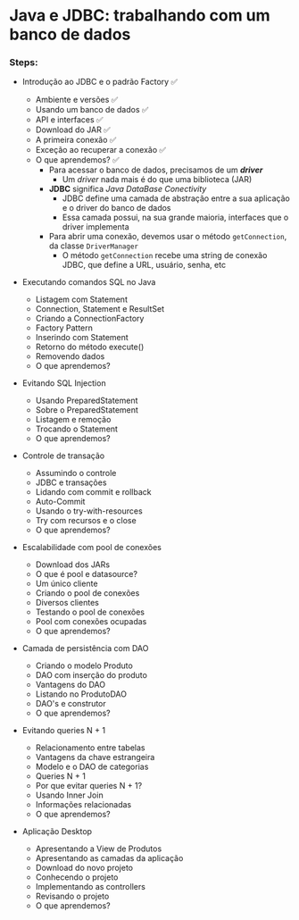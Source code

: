 # Java e JDBC: trabalhando com um banco de dados

### Steps:

- Introdução ao JDBC e o padrão Factory ✅
  - Ambiente e versões ✅
  - Usando um banco de dados ✅
  - API e interfaces ✅
  - Download do JAR ✅
  - A primeira conexão ✅
  - Exceção ao recuperar a conexão ✅
  - O que aprendemos? ✅
    - Para acessar o banco de dados, precisamos de um **_driver_**
      - Um _driver_ nada mais é do que uma biblioteca (JAR)
    - **JDBC** significa _Java DataBase Conectivity_
      - JDBC define uma camada de abstração entre a sua aplicação e o driver do banco de dados
      - Essa camada possui, na sua grande maioria, interfaces que o driver implementa
    - Para abrir uma conexão, devemos usar o método `getConnection`, da classe `DriverManager`
      - O método `getConnection` recebe uma string de conexão JDBC, que define a URL, usuário, senha, etc


- Executando comandos SQL no Java
  - Listagem com Statement
  - Connection, Statement e ResultSet
  - Criando a ConnectionFactory
  - Factory Pattern
  - Inserindo com Statement
  - Retorno do método execute()
  - Removendo dados
  - O que aprendemos?


- Evitando SQL Injection
  - Usando PreparedStatement
  - Sobre o PreparedStatement
  - Listagem e remoção
  - Trocando o Statement
  - O que aprendemos?


- Controle de transação
  - Assumindo o controle
  - JDBC e transações
  - Lidando com commit e rollback
  - Auto-Commit
  - Usando o try-with-resources
  - Try com recursos e o close
  - O que aprendemos?


- Escalabilidade com pool de conexões
  - Download dos JARs
  - O que é pool e datasource?
  - Um único cliente
  - Criando o pool de conexões
  - Diversos clientes
  - Testando o pool de conexões
  - Pool com conexões ocupadas
  - O que aprendemos?


- Camada de persistência com DAO
  - Criando o modelo Produto
  - DAO com inserção do produto
  - Vantagens do DAO
  - Listando no ProdutoDAO
  - DAO's e construtor
  - O que aprendemos?


- Evitando queries N + 1
  - Relacionamento entre tabelas
  - Vantagens da chave estrangeira
  - Modelo e o DAO de categorias
  - Queries N + 1
  - Por que evitar queries N + 1?
  - Usando Inner Join
  - Informações relacionadas
  - O que aprendemos?


- Aplicação Desktop
  - Apresentando a View de Produtos
  - Apresentando as camadas da aplicação
  - Download do novo projeto
  - Conhecendo o projeto
  - Implementando as controllers
  - Revisando o projeto
  - O que aprendemos?